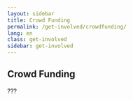 ```yaml
---
layout: sidebar
title: Crowd Funding
permalink: /get-involved/crowdfunding/
lang: en
class: get-involved
sidebar: get-involved
---
```


## Crowd Funding

???
